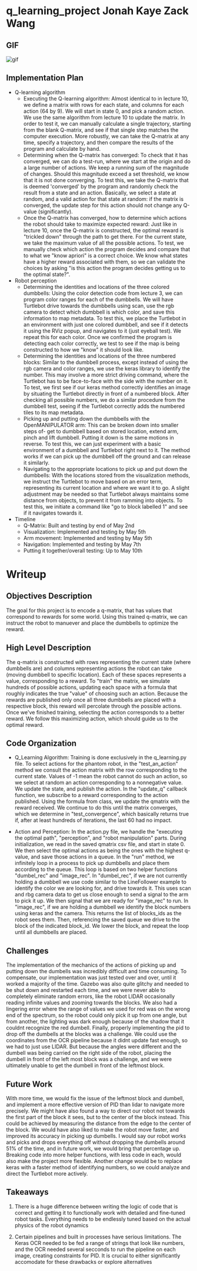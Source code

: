 # q_learning_project Jonah Kaye Zack Wang 

## GIF
![gif][gif]

## Implementation Plan 
* Q-learning algorithm
    * Executing the Q-learning algorithm: Almost identical to in lecture 10, we define a matrix with rows for each state, and columns for each action (64 by 9). We will start in state 0, and pick a random action. We use the same algorithm from lecture 10 to update the matrix. In order to test it, we can manually calculate a single trajectory, starting from the blank Q-matrix, and see if that single step matches the computer execution. More robustly, we can take the Q-matrix at any time, specify a trajectory, and then compare the results of the program and calculate by hand. 
    * Determining when the Q-matrix has converged: To check that it has converged, we can do a test-run, where we start at the origin and do a large number of actions. We keep a running sum of the magnitude of changes. Should this magnitude exceed a set threshold, we know that it is not done converging. To test this, we take the Q-matrix that is deemed 'converged' by the program and randomly check the result from a state and an action. Basically, we select a state at random, and a valid action for that state at random: if the matrix is converged, the update step for this action should not change any Q-value (significantly). 
    * Once the Q-matrix has converged, how to determine which actions the robot should take to maximize expected reward: Just like in lecture 10, once the Q-matrix is constructed, the optimal reward is "trickled down" through the path to get there. For the current state, we take the maximum value of all the possible actions. To test, we manually check which action the program decides and compare that to what we "know apriori" is a correct choice. We know what states have a higher reward associated with them, so we can validate the choices by asking "is this action the program decides getting us to the optimal state?". 
* Robot perception
    * Determining the identities and locations of the three colored dumbbells: Using the color detection code from lecture 3, we can program color ranges for each of the dumbbells. We will have Turtlebot drive towards the dumbbells using scan, use the rgb camera to detect which dumbbell is which color, and save this information to map metadata. To test this, we place the Turtlebot in an environment with just one colored dumbbell, and see if it detects it using the RViz popup, and navigates to it (just eyeball test). We repeat this for each color. Once we confirmed the program is detecting each color correctly, we test to see if the map is being constructed to how we "know" it should look like. 
    * Determining the identities and locations of the three numbered blocks: Similar to the dumbbell process, except instead of using the rgb camera and color ranges, we use the keras library to identify the number. This may involve a more strict driving command, where the Turtlebot has to be face-to-face with the side with the number on it. To test, we first see if our keras method correctly identifies an image by situating the Turtlebot directly in front of a numbered block. After checking all possible numbers, we do a similar procedure from the dumbbell test, seeing if the Turtlebot correctly adds the numbered tiles to its map metadata. 
    * Picking up and putting down the dumbbells with the OpenMANIPULATOR arm: This can be broken down into smaller steps of- get to dumbbell based on stored location, extend arm, pinch and lift dumbbell. Putting it down is the same motions in reverse. To test this, we can just experiment with a basic environment of a dumbbell and Turtlebot right next to it. The method works if we can pick up the dumbbell off the ground and can release it similarly. 
    * Navigating to the appropriate locations to pick up and put down the dumbbells: With the locations stored from the visualization methods, we instruct the Turtlebot to move based on an error term, representing its current location and where we want it to go. A slight adjustment may be needed so that Turtlebot always maintains some distance from objects, to prevent it from ramming into objects. To test this, we initiate a command like "go to block labelled 1" and see if it navigates towards it. 
* Timeline
    * Q-Matrix: Built and testing by end of May 2nd
    * Visualization: Implemented and testing by May 5th
    * Arm movement: Implemented and testing by May 5th
    * Navigation: Implemented and testing by May 7th
    * Putting it together/overall testing: Up to May 10th  

# Writeup

## Objectives Description

The goal for this project is to encode a q-matrix, that has values that correspond to rewards for some world. Using this trained q-matrix, we can instruct the robot to manuever and place the dumbbells to optimize the reward.

## High Level Description
The q-matrix is constructed with rows representing the current state (where dumbbells are) and columns representing actions the robot can take (moving dumbbell to specific location). Each of these spaces represents a value, corresponding to a reward. To "train" the matrix, we simulate hundreds of possible actions, updating each space with a formula that roughly indicates the true "value" of choosing such an action. Because the rewards are published only once all three dumbbells are placed with a respective block, this reward will percolate through the possible actions. Once we've finished training, selecting the action corresponds to a better reward. We follow this maximizing action, which should guide us to the optimal reward. 

## Code Organization

* Q_Learning Algorithm: Training is done exclusively in the q_learning.py file. To select actions for the phantom robot, in the "test_an_action" method we consult the action matrix with the row corresponding to the current state. Values of -1 mean the robot cannot do such an action, so we select at random an action corresponding to a nonnegative value. We update the state, and publish the action. In the "update_q" callback function, we subscribe to a reward corresponding to the action published. Using the formula from class, we update the qmatrix with the reward received. We continue to do this until the matrix converges, which we determine in "test_convergence", which basically returns true if, after at least hundreds of iterations, the last 60 had no impact. 

* Action and Perception: In the action.py file, we handle the "executing the optimal path", "perception", and "robot manipulation" parts. During initialization, we read in the saved qmatrix csv file, and start in state 0. We then select the optimal actions as being the ones with the highest q-value, and save those actions in a queue. In the "run" method, we infinitely loop in a process to pick up dumbbells and place them according to the queue. This loop is based on two helper functions "dumbel_rec" and "image_rec". In "dumbel_rec", if we are not currently holding a dumbbell we use code similar to the LineFollower example to identify the color we are looking for, and drive towards it. This uses scan and rbg camera data to get us close enough to send a signal to the arm to pick it up. We then signal that we are ready for "image_rec" to run. In "image_rec", if we are holding a dumbbell we identify the block numbers using keras and the camera. This returns the list of blocks_ids as the robot sees them. Then, referencing the saved queue we drive to the block of the indicated block_id. We lower the block, and repeat the loop until all dumbbells are placed.  

## Challenges

The implementation of the mechanics of the actions of picking up and putting down the dumbells was incredibly difficult and time consuming. To compensate, our implementation was just tested over and over, until it worked a majority of the time. Gazebo was also quite glitchy and needed to be shut down and restarted each time, and we were never able to completely eliminate random errors, like the robot LIDAR occasionally reading infinite values and zooming towards the blocks. We also had a lingering error where the range of values we used for red was on the wrong end of the spectrum, so the robot could only pick it up from one angle, but from another, the lighting was dark enough because of the shadow that it couldnt recognize the red dumbell. Finally, properly implementing the pid to drop off the dumbells at the blocks was a challenge. We could use the coordinates from the OCR pipeline because it didnt update fast enough, so we had to just use LIDAR. But because the angles were different and the dumbell was being carried on the right side of the robot, placing the dumbell in front of the left most block was a challenge, and we were ultimately unable to get the dumbell in front of the leftmost block. 

## Future Work 

With more time, we would fix the issue of the leftmost block and dumbell, and implement a more effective version of PID than lidar to navigate more precisely. We might have also found a way to direct our robot not towards the first part of the block it sees, but to the center of the block instead. This could be achieved by  measuring the distance from the edge to the center of the block. We would have also liked to make the robot move faster, and improved its accuracy in picking up dumbells. I would say our robot works and picks and drops everything off without dropping the dumbells around 51% of the time, and in future work, we would bring that percentage up. Breaking code into more helper functions, with less code in each, would also make the project more flexible. Another change would be to replace keras with a faster method of identifying numbers, so we could analyze and direct the Turtlebot more actively. 


## Takeaways

1) There is a huge difference between writing the logic of code that is correct and getting it to functionally work with detailed and fine-tuned robot tasks. Everything needs to be endlessly tuned based on the actual physics of the robot dynamics

2) Certain pipelines and built in processes have serious limitations. The Keras OCR needed to be fed a range of strings that look like numbers, and the OCR needed several secconds to run the pipeline on each image, creating constraints for PID. It is crucial to either significantly accomodate for these drawbacks or explore alternatives 

[gif]: https://github.com/Zwky26/q_learning_project/blob/c93b73215f19d55292b5d7b44ded38ea73f373e6/scripts/robot_vid3.gif
